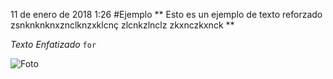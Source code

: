 

11 de enero de 2018 1:26
#Ejemplo
** Esto es un ejemplo de texto reforzado
zsnknknknxznclknzxklcnç
zlcnkzlnclz
zkxnczkxnck **

*Texto Enfatizado* 
`for`

![Foto](http://)